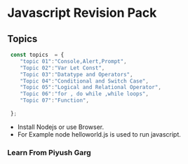 # Javascript Revision Pack

## Topics

```js
 const topics  = {
    "topic 01":"Console,Alert,Prompt",
    "Topic 02":"Var Let Const",
    "Topic 03":"Datatype and Operators",
    "Topic 04":"Conditional and Switch Case",
    "Topic 05":"Logical and Relational Operator",
    "Topic 06":"for , do while ,while loops",
    "Topic 07":"Function",
    
 };

``` 
- Install Nodejs or use Browser.
- For Example node helloworld.js is used to run javascript.
### **Learn From Piyush Garg**
